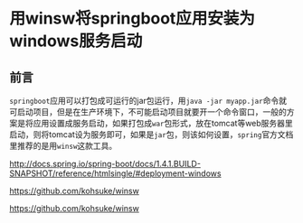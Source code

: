 # 用winsw将springboot应用安装为windows服务启动

## 前言
`springboot`应用可以打包成可运行的jar包运行，用`java -jar myapp.jar`命令就可启动项目，但是在生产环境下，不可能启动项目就要开一个命令窗口，一般的方案是将应用设置成服务启动，如果打包成`war`包形式，放在tomcat等web服务器里启动，则将tomcat设为服务即可，如果是`jar`包，则该如何设置，`spring`官方文档里推荐的是用`winsw`这款工具。


http://docs.spring.io/spring-boot/docs/1.4.1.BUILD-SNAPSHOT/reference/htmlsingle/#deployment-windows

https://github.com/kohsuke/winsw

https://github.com/kohsuke/winsw